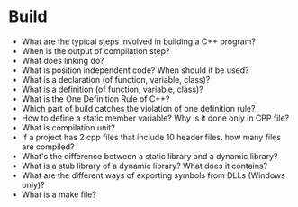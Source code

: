 # Build
  - What are the typical steps involved in building a C++ program?
  - When is the output of compilation step?
  - What does linking do?
  - What is position independent code? When should it be used?
  - What is a declaration (of function, variable, class)?
  - What is a definition (of function, variable, class)?
  - What is the One Definition Rule of C++?
  - Which part of build catches the violation of one definition rule?
  - How to define a static member variable? Why is it done only in CPP file?
  - What is compilation unit?
  - If a project has 2 cpp files that include 10 header files, how many files are compiled?
  - What's the difference between a static library and a dynamic library?
  - What is a stub library of a dynamic library? What does it contains?
  - What are the different ways of exporting symbols from DLLs (Windows only)?
  - What is a make file?
